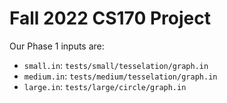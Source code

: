 # Fall 2022 CS170 Project

Our Phase 1 inputs are:
- ``small.in``: ``tests/small/tesselation/graph.in``
- ``medium.in``: ``tests/medium/tesselation/graph.in``
- ``large.in``: ``tests/large/circle/graph.in``